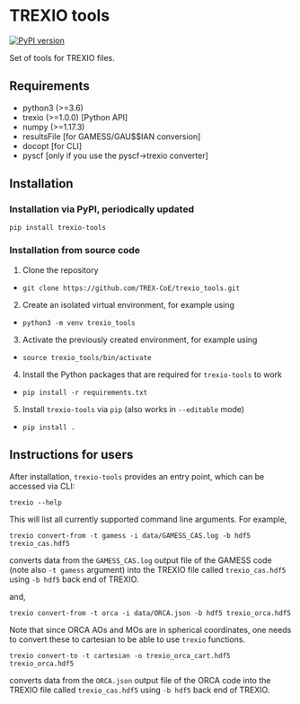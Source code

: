 # TREXIO tools

[![PyPI version](https://badge.fury.io/py/trexio-tools.svg)](https://badge.fury.io/py/trexio-tools)

Set of tools for TREXIO files.


## Requirements

- python3 (>=3.6)
- trexio (>=1.0.0) [Python API]
- numpy (>=1.17.3)
- resultsFile [for GAMESS/GAU$$IAN conversion]
- docopt [for CLI]
- pyscf [only if you use the pyscf->trexio converter]


## Installation

### Installation via PyPI, periodically updated

`pip install trexio-tools` 

### Installation from source code

1. Clone the repository
- `git clone https://github.com/TREX-CoE/trexio_tools.git`
2. Create an isolated virtual environment, for example using
- `python3 -m venv trexio_tools`
3. Activate the previously created environment, for example using
- `source trexio_tools/bin/activate`
4. Install the Python packages that are required for `trexio-tools` to work
- `pip install -r requirements.txt`
5. Install `trexio-tools` via `pip` (also works in `--editable` mode)
- `pip install .` 


## Instructions for users

After installation, `trexio-tools` provides an entry point, which can be accessed via CLI:

`trexio --help`

This will list all currently supported command line arguments. For example,

`trexio convert-from -t gamess -i data/GAMESS_CAS.log -b hdf5 trexio_cas.hdf5`

converts data from the `GAMESS_CAS.log` output file of the GAMESS code
(note also `-t gamess` argument) into the TREXIO file called `trexio_cas.hdf5`
using `-b hdf5` back end of TREXIO. 

and,

`trexio convert-from -t orca -i data/ORCA.json -b hdf5 trexio_orca.hdf5`

Note that since ORCA AOs and MOs are in spherical coordinates, one needs to convert
these to cartesian to be able to use `trexio` functions.

`trexio convert-to -t cartesian -o trexio_orca_cart.hdf5 trexio_orca.hdf5`

converts data from the `ORCA.json` output file of the ORCA code
into the TREXIO file called `trexio_cas.hdf5` using `-b hdf5` back end of TREXIO. 

